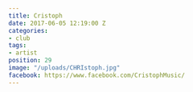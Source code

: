 ```yaml
---
title: Cristoph
date: 2017-06-05 12:19:00 Z
categories:
- club
tags:
- artist
position: 29
image: "/uploads/CHRIstoph.jpg"
facebook: https://www.facebook.com/CristophMusic/
---
```


